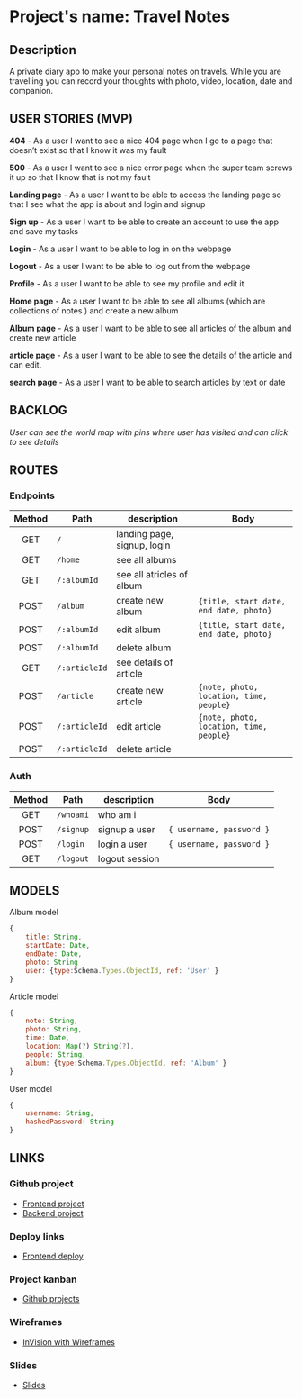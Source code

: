 
# Project's name: Travel Notes

## Description

A private diary app to make your personal notes on travels. While you are travelling you can record your thoughts with photo, video, location, date and companion.

## USER STORIES (MVP)

**404** - As a user I want to see a nice 404 page when I go to a page that doesn’t exist so that I know it was my fault

**500** - As a user I want to see a nice error page when the super team screws it up so that I know that is not my fault

**Landing page** - As a user I want to be able to access the landing page so that I see what the app is about and login and signup

**Sign up** - As a user I want to be able to create an account to use the app and save my tasks

**Login** - As a user I want to be able to log in on the webpage 

**Logout** - As a user I want to be able to log out from the webpage

**Profile** - As a user I want to be able to see my profile and edit it

**Home page** - As a user I want to be able to see all albums (which are collections of notes ) and create a new album

**Album page** - As a user I want to be able to see all articles of the album and create new article

**article page** - As a user I want to be able to see the details of the article and can edit. 

**search page** - As a user I want to be able to search articles by text or date

## BACKLOG

*User can see the world map with pins where user has visited and can click to see details*


## ROUTES

### Endpoints

| Method | Path         | description                | Body |
| :----: | ------------ | -------------------------- | ---- |
|  GET   | `/`          | landing page, signup, login|      |
|  GET   | `/home`      | see all albums            |      |
|  GET   | `/:albumId`  | see all atricles of album  |      |
|  POST  | `/album`     | create new album           | `{title, start date, end date, photo}`  |
|  POST  | `/:albumId`  | edit album                 | `{title, start date, end date, photo}`  |
|  POST  | `/:albumId`  | delete album               |      |
|  GET   | `/:articleId`| see details of article     |      |
|  POST  | `/article`   | create new article         | `{note, photo, location, time, people} `|
|  POST  | `/:articleId`| edit  article              | `{note, photo, location, time, people} `|
|  POST  | `/:articleId`| delete article             |      |


### Auth

| Method | Path      | description    | Body                     |
| :----: | --------- | -------------- | ------------------------ |
|  GET   | `/whoami` | who am i       |                          |
|  POST  | `/signup` | signup a user  | `{ username, password }` |
|  POST  | `/login`  | login a user   | `{ username, password }` |
|  GET   | `/logout` | logout session |                          |



## MODELS

Album model

```js
{
    title: String,
    startDate: Date,
    endDate: Date, 
    photo: String
    user: {type:Schema.Types.ObjectId, ref: 'User' }
}
```
Article model

```js
{
    note: String,
    photo: String,
    time: Date, 
    location: Map(?) String(?),
    people: String,
    album: {type:Schema.Types.ObjectId, ref: 'Album' }
}
```


User model

```js
{
    username: String,
    hashedPassword: String
}
```

## LINKS

### Github project

- [Frontend project]()
- [Backend project]()

### Deploy links

- [Frontend deploy]()

### Project kanban
- [Github projects]()

### Wireframes 

- [InVision with Wireframes]()

### Slides

- [Slides]()